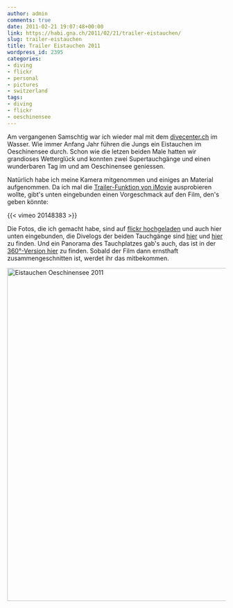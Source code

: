 ```yaml
---
author: admin
comments: true
date: 2011-02-21 19:07:48+00:00
link: https://habi.gna.ch/2011/02/21/trailer-eistauchen/
slug: trailer-eistauchen
title: Trailer Eistauchen 2011
wordpress_id: 2395
categories:
- diving
- flickr
- personal
- pictures
- switzerland
tags:
- diving
- flickr
- oeschinensee
---
```


Am vergangenen Samschtig war ich wieder mal mit dem [divecenter.ch](http://divecenter.ch/) im Wasser. Wie immer Anfang Jahr führen die Jungs ein Eistauchen im Oeschinensee durch. Schon wie die letzen beiden Male hatten wir grandioses Wetterglück und konnten zwei Supertauchgänge und einen wunderbaren Tag im und am Oeschinensee geniessen.

Natürlich habe ich meine Kamera mitgenommen und einiges an Material aufgenommen. Da ich mal die [Trailer-Funktion von iMovie](http://www.apple.com/ilife/imovie/#movie-trailers) ausprobieren wollte, gibt's unten eingebunden einen Vorgeschmack auf den Film, den's geben könnte:

{{< vimeo 20148383 >}}

Die Fotos, die ich gemacht habe, sind auf [flickr hochgeladen](http://grobmotoriker.ch/fotos/index.php?type=sets&setId=72157625964680865) und auch hier unten eingebunden, die Divelogs der beiden Tauchgänge sind [hier](https://habi.gna.ch/divelog/2011.02.19.oeschinensee1.pdf) und [hier](https://habi.gna.ch/divelog/2011.02.19.oeschinensee2.pdf) zu finden. Und ein Panorama des Tauchplatzes gab's auch, das ist in der [360°-Version hier](https://habi.gna.ch/panoramas/oeschinensee.html) zu finden. Sobald der Film dann ernsthaft zusammengeschnitten ist, werdet ihr das mitbekommen.

<a data-flickr-embed="true" data-header="true" data-footer="true" href="https://www.flickr.com/photos/habi/albums/72157625964680865" title="Eistauchen Oeschinensee 2011"><img src="https://static.flickr.com/5092/5466100914_7b646cff73_b.jpg" width="1024" height="768" alt="Eistauchen Oeschinensee 2011"></a><script async src="//embedr.flickr.com/assets/client-code.js" charset="utf-8"></script>

